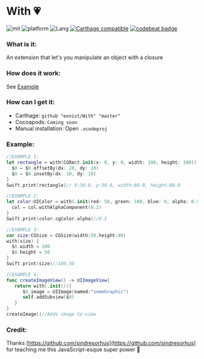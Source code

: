 # With 💗
![mit](https://img.shields.io/badge/License-MIT-brightgreen.svg) ![platform](https://img.shields.io/badge/Platform-iOS-blue.svg) ![Lang](https://img.shields.io/badge/Language-Swift%204.2-orange.svg)
[![Carthage compatible](https://img.shields.io/badge/Carthage-compatible-4BC51D.svg?style=flat)](https://github.com/Carthage/Carthage)
[![codebeat badge](https://codebeat.co/badges/51c98d04-a860-42ff-ba93-dd89184ec302)](https://codebeat.co/projects/github-com-eonist-with-master)

### What is it:
An extension that let's you manipulate an object with a closure

### How does it work:
See [Example](https://github.com/eonist/With#example) 

### How can I get it:
- Carthage: `github "eonist/With" "master"`
- Cocoapods: `Coming soon`
- Manual installation: Open `.xcodeproj`

### Example:

```swift
//EXAMPLE 1:
let rectangle = with(CGRect.init(x: 0, y: 0, width: 100, height: 100)) {
  $0 = $0.offsetBy(dx: 20, dy: 20)
  $0 = $0.insetBy(dx: 10, dy: 10)
}
Swift.print(rectangle)// X:30.0, y:30.0, width:80.0, height:80.0

//EXAMPLE 2:
let color:UIColor = with(.init(red: 50, green: 100, blue: 0, alpha: 0.9)) { ( col:inout UIColor) -> Void  in
  col = col.withAlphaComponent(0.2)
}
Swift.print(color.cgColor.alpha)//0.2

//EXAMPLE 3:
var size:CGSize = CGSize(width:50,height:40)
with(size) {
  $0.width = 100
  $0.height = 50
}
Swift.print(size)//100,50

//EXAMPLE 4:
func createImageView() -> UIImageView{
   return with(.init()){
      $0.image = UIImage(named:"someGraphic")
      self.addSubview($0)
   }
}
createImage()//Adds image to view
```

### Credit:

Thanks [https://github.com/sindresorhus](https://github.com/sindresorhus) for teaching me this JavaScript-esque super power 💪
